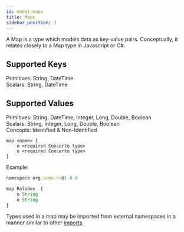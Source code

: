 ```yaml
---
id: model-maps
title: Maps
sidebar_position: 3
---
```


A Map is a type which models data as key-value pairs. Conceptually, it relates closely to a Map type in Javascript or C#.


## Supported Keys

Primitives: String, DateTime\
Scalars: String, DateTime

## Supported Values

Primitives: String, DateTime, Integer, Long, Double, Boolean\
Scalars: String, Integer, Long, Double, Boolean\
Concepts: Identified & Non-Identified


```
map <name> {
    o <required Concerto type> 
    o <required Concerto type>
} 
```

Example:

```js
namespace org.acme.hr@1.0.0

map Rolodex  {
    o String
    o String
}
```

Types used in a map may be imported from external namespaces in a manner similar to other [imports](./model-imports.md).
